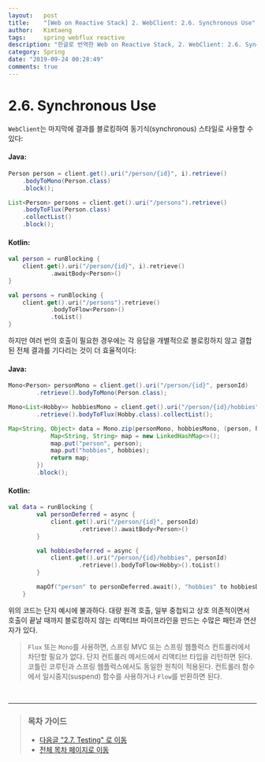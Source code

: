 ```yaml
---
layout:   post
title:    "[Web on Reactive Stack] 2. WebClient: 2.6. Synchronous Use"
author:   Kimtaeng
tags: 	  spring webflux reactive
description: "한글로 번역한 Web on Reactive Stack, 2. WebClient: 2.6. Synchronous Use"
category: Spring
date: "2019-09-24 00:28:49"
comments: true
---
```


# 2.6. Synchronous Use
`WebClient`는 마지막에 결과를 블로킹하여 동기식(synchronous) 스타일로 사용할 수 있다:

#### Java:
```java
Person person = client.get().uri("/person/{id}", i).retrieve()
    .bodyToMono(Person.class)
    .block();

List<Person> persons = client.get().uri("/persons").retrieve()
    .bodyToFlux(Person.class)
    .collectList()
    .block();
```

#### Kotlin:
```kotlin
val person = runBlocking {
    client.get().uri("/person/{id}", i).retrieve()
            .awaitBody<Person>()
}

val persons = runBlocking {
    client.get().uri("/persons").retrieve()
            .bodyToFlow<Person>()
            .toList()
}
```

하지만 여러 번의 호출이 필요한 경우에는 각 응답을 개별적으로 블로킹하지 않고 결합된 전체 결과를 기다리는 것이 더 효율적이다:

#### Java:
```java
Mono<Person> personMono = client.get().uri("/person/{id}", personId)
        .retrieve().bodyToMono(Person.class);

Mono<List<Hobby>> hobbiesMono = client.get().uri("/person/{id}/hobbies", personId)
        .retrieve().bodyToFlux(Hobby.class).collectList();

Map<String, Object> data = Mono.zip(personMono, hobbiesMono, (person, hobbies) -> {
            Map<String, String> map = new LinkedHashMap<>();
            map.put("person", person);
            map.put("hobbies", hobbies);
            return map;
        })
        .block();
```

#### Kotlin:
```kotlin
val data = runBlocking {
        val personDeferred = async {
            client.get().uri("/person/{id}", personId)
                    .retrieve().awaitBody<Person>()
        }

        val hobbiesDeferred = async {
            client.get().uri("/person/{id}/hobbies", personId)
                    .retrieve().bodyToFlow<Hobby>().toList()
        }

        mapOf("person" to personDeferred.await(), "hobbies" to hobbiesDeferred.await())
    }
```

위의 코드는 단지 예시에 불과하다. 대량 원격 호출, 일부 중첩되고 상호 의존적이면서 호출이 끝날 때까지 블로킹하지 않는
리액티브 파이프라인을 만드는 수많은 패턴과 연산자가 있다.

> `Flux` 또는 `Mono`를 사용하면, 스프링 MVC 또는 스프링 웹플럭스 컨트롤러에서 차단할 필요가 없다. 단지 컨트롤러 메서드에서 리액티브
타입을 리턴하면 된다. 코틀린 코루틴과 스프링 웹플럭스에서도 동일한 원칙이 적용된다. 컨트롤러 함수에서 일시중지(suspend) 함수를 사용하거나
`Flow`를 반환하면 된다.

<br>

---

> ### 목차 가이드
> - <a href="/post/webclient-references-testing">다음글 "2.7. Testing" 로 이동</a>
> - <a href="/post/web-on-reactive-stack">전체 목차 페이지로 이동</a>